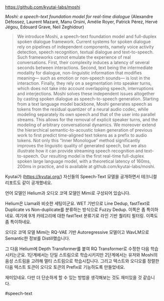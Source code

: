 https://github.com/kyutai-labs/moshi

*Moshi: a speech-text foundation model for real-time dialogue* (Alexandre Défossez, Laurent Mazaré, Manu Orsini, Amélie Royer, Patrick Pérez, Hervé Jégou, Edouard Grave, Neil Zeghidour)

> We introduce Moshi, a speech-text foundation model and full-duplex spoken dialogue framework. Current systems for spoken dialogue rely on pipelines of independent components, namely voice activity detection, speech recognition, textual dialogue and text-to-speech. Such frameworks cannot emulate the experience of real conversations. First, their complexity induces a latency of several seconds between interactions. Second, text being the intermediate modality for dialogue, non-linguistic information that modifies meaning— such as emotion or non-speech sounds— is lost in the interaction. Finally, they rely on a segmentation into speaker turns, which does not take into account overlapping speech, interruptions and interjections. Moshi solves these independent issues altogether by casting spoken dialogue as speech-to-speech generation. Starting from a text language model backbone, Moshi generates speech as tokens from the residual quantizer of a neural audio codec, while modeling separately its own speech and that of the user into parallel streams. This allows for the removal of explicit speaker turns, and the modeling of arbitrary conversational dynamics. We moreover extend the hierarchical semantic-to-acoustic token generation of previous work to first predict time-aligned text tokens as a prefix to audio tokens. Not only this “Inner Monologue” method significantly improves the linguistic quality of generated speech, but we also illustrate how it can provide streaming speech recognition and text-to-speech. Our resulting model is the first real-time full-duplex spoken large language model, with a theoretical latency of 160ms, 200ms in practice, and is available at github.com/kyutai-labs/moshi.

Kyutai가 (https://kyutai.org/) 자신들의 Speech-Text 모델을 공개하면서 테크니컬 리포트도 같이 공개했네요.

언어 모델인 Helium과 오디오 코덱 모델인 Mimi로 구성되어 있습니다.

Helium은 Llama와 비슷한 세팅이군요. WET 기반으로 Line Dedup, fastText로 Duplicate vs Non-duplicate를 분류하는 방식으로 Fuzzy Dedup. 이쪽은 좀 특이하네요. 여기에 9개 카테고리에 대한 fastText 분류기로 라인 기반 퀄리티 필터링. 이쪽도 좀 특이하네요.

오디오 코덱 모델 Mimi는 RQ-VAE 기반 Autoregressive 모델이고 WavLM으로 Semantic한 정보를 Distill했습니다.

그 다음 Helium에 Depth Transformer를 붙여 RQ Transformer로 수정한 다음 학습시키는군요. 1단계에서는 단일 스트림으로 학습시키지만 2단계에서는 유저와 Moshi의 음성 스트림을 고려해 멀티 스트림으로 학습시킵니다. 그리고 텍스트와 오디오를 정렬한 다음 텍스트 토큰이 오디오 토큰의 Prefix로 기능하도록 만들었네요.

재미있네요. 다만 더 단순하게 할 수 있는 방법을 생각해보는 것도 재미있을 것 같습니다.

#speech-text